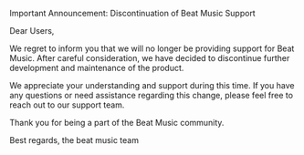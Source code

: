Important Announcement: Discontinuation of Beat Music Support

Dear Users,

We regret to inform you that we will no longer be providing support for Beat Music. After careful consideration, we have decided to discontinue further development and maintenance of the product.

We appreciate your understanding and support during this time. If you have any questions or need assistance regarding this change, please feel free to reach out to our support team.

Thank you for being a part of the Beat Music community.

Best regards,
the beat music team
